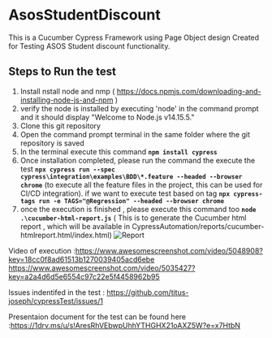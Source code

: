 # AsosStudentDiscount
This is a Cucumber Cypress Framework using Page Object design  Created for Testing ASOS Student discount functionality.   

## Steps to Run the test 
1. Install nstall node and nmp ( https://docs.npmjs.com/downloading-and-installing-node-js-and-npm )
2. verify the node is installed by executing  'node' in the command prompt and it should display "Welcome to Node.js v14.15.5."
3. Clone this git repository 
4. Open the command prompt terminal  in the same folder where the git repository is saved
5. In the terminal execute this command  **```npm install cypress```**
6. Once installation completed, please run the  command the execute the test **```npx cypress run --spec cypress\integration\examples\BDD\*.feature --headed --browser chrome```** (to execute all the feature files in the project, this can be used for CI/CD integration).
 if we want to execute test based on tag **```npx cypress-tags run -e TAGS="@Regression" --headed --browser chrome```**
7. once the execution is finished , please execute this command too **```node .\cucumber-html-report.js```** ( This is to  generate the Cucumber html report , which will be  available in  CypressAutomation/reports/cucumber-htmlreport.html/index.html) 
 ![Report](https://user-images.githubusercontent.com/57806739/131534182-a76a164f-9cb2-4016-b0fa-c4fd169da1e7.png)
 
Video of execution   :https://www.awesomescreenshot.com/video/5048908?key=18cc0f8ad61513b1270039405acd6ebe
                     https://www.awesomescreenshot.com/video/5035427?key=a2a4d6d5e6554c97c22e5f4458962b95

 Issues indentifed in the test : https://github.com/titus-joseph/cypressTest/issues/1
 
 Presentaion document for the test can be found here :https://1drv.ms/u/s!AresRhVEbwpUhhYTHGHX21oAXZ5W?e=x7HtbN
 

